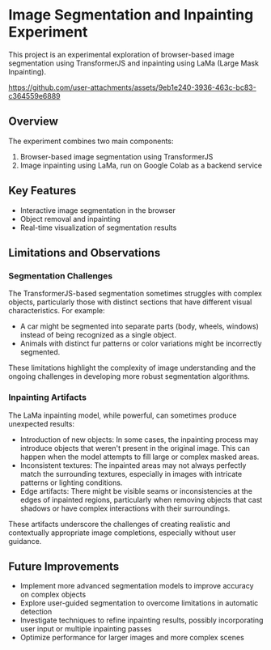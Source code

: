 # Image Segmentation and Inpainting Experiment

This project is an experimental exploration of browser-based image segmentation using TransformerJS and inpainting using LaMa (Large Mask Inpainting).



https://github.com/user-attachments/assets/9eb1e240-3936-463c-bc83-c364559e6889



## Overview

The experiment combines two main components:

1. Browser-based image segmentation using TransformerJS
2. Image inpainting using LaMa, run on Google Colab as a backend service

## Key Features

- Interactive image segmentation in the browser
- Object removal and inpainting
- Real-time visualization of segmentation results

## Limitations and Observations

### Segmentation Challenges

The TransformerJS-based segmentation sometimes struggles with complex objects, particularly those with distinct sections that have different visual characteristics. For example:

- A car might be segmented into separate parts (body, wheels, windows) instead of being recognized as a single object.
- Animals with distinct fur patterns or color variations might be incorrectly segmented.

These limitations highlight the complexity of image understanding and the ongoing challenges in developing more robust segmentation algorithms.

### Inpainting Artifacts

The LaMa inpainting model, while powerful, can sometimes produce unexpected results:

- Introduction of new objects: In some cases, the inpainting process may introduce objects that weren't present in the original image. This can happen when the model attempts to fill large or complex masked areas.
- Inconsistent textures: The inpainted areas may not always perfectly match the surrounding textures, especially in images with intricate patterns or lighting conditions.
- Edge artifacts: There might be visible seams or inconsistencies at the edges of inpainted regions, particularly when removing objects that cast shadows or have complex interactions with their surroundings.

These artifacts underscore the challenges of creating realistic and contextually appropriate image completions, especially without user guidance.

## Future Improvements

- Implement more advanced segmentation models to improve accuracy on complex objects
- Explore user-guided segmentation to overcome limitations in automatic detection
- Investigate techniques to refine inpainting results, possibly incorporating user input or multiple inpainting passes
- Optimize performance for larger images and more complex scenes
